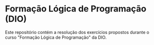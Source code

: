 # Formação Lógica de Programação (DIO)

Este repositório contém a resolução dos exercícios propostos durante o curso "Formação Lógica de Programação" da DIO.

